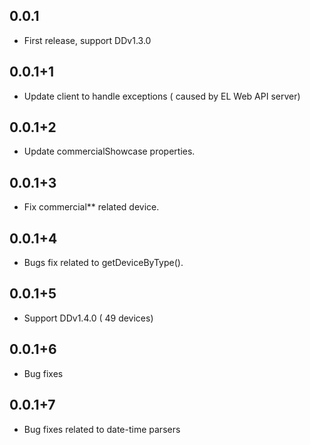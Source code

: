 ## 0.0.1

* First release, support DDv1.3.0
## 0.0.1+1

* Update client to handle exceptions ( caused by EL Web API server)
## 0.0.1+2

* Update commercialShowcase properties.
## 0.0.1+3

* Fix commercial** related device.
## 0.0.1+4

* Bugs fix related to getDeviceByType().
## 0.0.1+5

* Support DDv1.4.0 ( 49 devices)

## 0.0.1+6

* Bug fixes

## 0.0.1+7

* Bug fixes related to date-time parsers